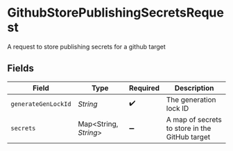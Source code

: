 # GithubStorePublishingSecretsRequest

A request to store publishing secrets for a github target


## Fields

| Field                                          | Type                                           | Required                                       | Description                                    |
| ---------------------------------------------- | ---------------------------------------------- | ---------------------------------------------- | ---------------------------------------------- |
| `generateGenLockId`                            | *String*                                       | :heavy_check_mark:                             | The generation lock ID                         |
| `secrets`                                      | Map<String, *String*>                          | :heavy_minus_sign:                             | A map of secrets to store in the GitHub target |